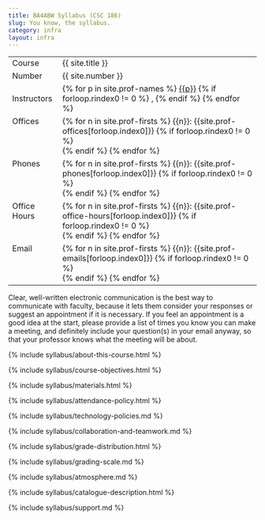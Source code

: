 ```yaml
---
title: BA4ABW Syllabus (CSC 186)
slug: You know, the syllabus.
category: infra
layout: infra
---
```


<table>
  <tr>
    <td>Course</td>
    <td> {{ site.title }}</td>
  </tr>
  <tr>
    <td>Number</td>
    <td> {{ site.number }}</td>
  </tr>
  <tr>
    <td>Instructors </td>
    <td>
      {% for p in site.prof-names %}
        <a href="{{site.prof-urls[forloop.index0]}}">{{p}}</a>
        {% if forloop.rindex0 != 0 %}
        ,
        {% endif %}
      {% endfor %}
    </td>
  </tr>
  <tr>
    <td valign="top">Offices</td>
    <td>
      {% for n in site.prof-firsts %}
      <span style="color:{{site.highlight}};">{{n}}</span>: {{site.prof-offices[forloop.index0]}}
        {% if forloop.rindex0 != 0 %}
        <br/>
        {% endif %}
      {% endfor %}
    </td>
  </tr>
  <tr>
	<td valign="top">Phones</td>
	<td>
    {% for n in site.prof-firsts %}
    <span style="color:{{site.highlight}};">{{n}}</span>: {{site.prof-phones[forloop.index0]}}
      {% if forloop.rindex0 != 0 %}
      <br/>
      {% endif %}
    {% endfor %}
  </td>
  </tr>
  <tr>
	<td valign="top">Office Hours</td>
	<td> 
    {% for n in site.prof-firsts %}
    <span style="color:{{site.highlight}};">{{n}}</span>: {{site.prof-office-hours[forloop.index0]}}
      {% if forloop.rindex0 != 0 %}
      <br/>
      {% endif %}
    {% endfor %}
  </td>
  </tr>
  <tr>
    <td valign="top">Email</td>
    <td>
      {% for n in site.prof-firsts %}
      <span style="color:{{site.highlight}};">{{n}}</span>: {{site.prof-emails[forloop.index0]}}
        {% if forloop.rindex0 != 0 %}
        <br/>
        {% endif %}
      {% endfor %}
    </td>
  </tr>
</table>

Clear, well-written electronic communication is the best way to communicate with faculty, because it lets them consider your  responses or suggest an appointment if it is necessary. If you feel an appointment is a good idea at the start, please provide a list of times you know you can make a meeting, and definitely include your question(s) in your email anyway, so  that your professor knows what the meeting will be about.

{% include syllabus/about-this-course.html %}

{% include syllabus/course-objectives.html %}

{% include syllabus/materials.html %}

{% include syllabus/attendance-policy.html %}

{% include syllabus/technology-policies.md %}

{% include syllabus/collaboration-and-teamwork.md %}

{% include syllabus/grade-distribution.html %}

{% include syllabus/grading-scale.md %}

{% include syllabus/atmosphere.md %}

{% include syllabus/catalogue-description.html %}

{% include syllabus/support.md %}
